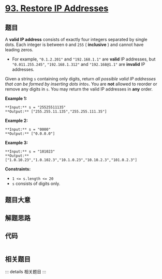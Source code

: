 # [93. Restore IP Addresses](https://leetcode.com/problems/restore-ip-addresses)

## 题目

A **valid IP address** consists of exactly four integers separated by single
dots. Each integer is between `0` and `255` ( **inclusive** ) and cannot have
leading zeros.

  * For example, `"0.1.2.201"` and `"192.168.1.1"` are **valid** IP addresses, but `"0.011.255.245"`, `"192.168.1.312"` and `"192.168@1.1"` are **invalid** IP addresses.

Given a string `s` containing only digits, return _all possible valid IP
addresses that can be formed by inserting dots into_`s`. You are **not**
allowed to reorder or remove any digits in `s`. You may return the valid IP
addresses in **any** order.



**Example 1:**

    
    
    **Input:** s = "25525511135"
    **Output:** ["255.255.11.135","255.255.111.35"]
    

**Example 2:**

    
    
    **Input:** s = "0000"
    **Output:** ["0.0.0.0"]
    

**Example 3:**

    
    
    **Input:** s = "101023"
    **Output:** ["1.0.10.23","1.0.102.3","10.1.0.23","10.10.2.3","101.0.2.3"]
    



**Constraints:**

  * `1 <= s.length <= 20`
  * `s` consists of digits only.


## 题目大意

## 解题思路

## 代码

```javascript

```

## 相关题目

::: details 相关题目
:::

